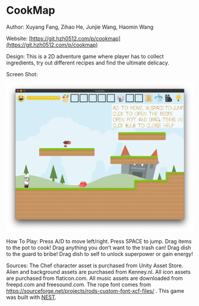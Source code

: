 # CookMap

Author: Xuyang Fang, Zihao He, Junjie Wang, Haomin Wang

Website: [https://git.hzh0512.com/p/cookmap](https://git.hzh0512.com/p/cookmap)

Design: This is a 2D adventure game where player has to collect ingredients, try out different recipes and find the ultimate delicacy.

Screen Shot:

![Screen Shot](screenshot.png)

How To Play: Press A/D to move left/right. Press SPACE to jump. Drag items to the pot to cook! Drag anything you don’t want to the trash can! Drag dish to the guard to bribe! Drag dish to self to unlock superpower or gain energy!

Sources:
The Chef character asset is purchased from Unity Asset Store.
Alien and background assets are purchased from Kenney.nl.
All icon assets are purchased from flaticon.com.
All music assets are downloaded from freepd.com and freesound.com.
The rope font comes from https://sourceforge.net/projects/rods-custom-font-xcf-files/ .
This game was built with [NEST](NEST.md).
